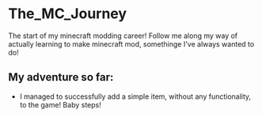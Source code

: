 # The_MC_Journey
The start of my minecraft modding career! Follow me along my way of actually learning to make minecraft mod, somethinge I've always wanted to do!

## My adventure so far:
- I managed to successfully add a simple item, without any functionality, to the game! Baby steps!
